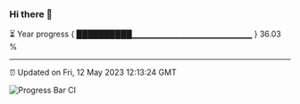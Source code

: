 ### Hi there 👋

⏳ Year progress { ██████████▁▁▁▁▁▁▁▁▁▁▁▁▁▁▁▁▁▁▁▁ } 36.03 %

---

⏰ Updated on Fri, 12 May 2023 12:13:24 GMT

![Progress Bar CI](https://github.com/Shyam-Makwana/GitHub-Actions-Demo/workflows/Progress%20Bar%20CI/badge.svg)
